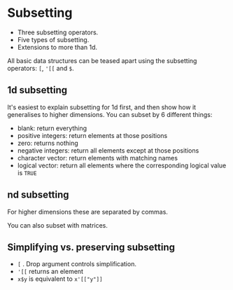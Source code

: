# Subsetting

* Three subsetting operators.
* Five types of subsetting.
* Extensions to more than 1d.

All basic data structures can be teased apart using the subsetting operators: `[`, `'[[` and `$`. 

## 1d subsetting

It's easiest to explain subsetting for 1d first, and then show how it generalises to higher dimensions. You can subset by 6 different things:

* blank: return everything
* positive integers: return elements at those positions
* zero: returns nothing
* negative integers: return all elements except at those positions
* character vector: return elements with matching names
* logical vector: return all elements where the corresponding logical value is `TRUE`

## nd subsetting

For higher dimensions these are separated by commas.

You can also subset with matrices.

## Simplifying vs. preserving subsetting

* `[` .  Drop argument controls simplification.
* `'[[` returns an element
* `x$y` is equivalent to `x'[["y"]]`
